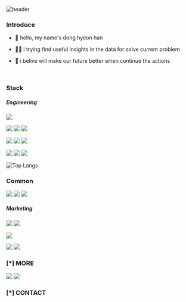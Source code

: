 ![header](https://capsule-render.vercel.app/api?type=Waving&color=01cdff&height=200&text=DH's%20Github-nl-&desc=Data%20Engineering%20|%20Growth%20Marketing%&fontColor=ffff)

### Introduce
- 👋 hello, my name's dong hyeon han

- 👨‍💻 i trying find useful insights in the data for solve current problem

- 🎯 i belive will make our future better when continue the actions

<br>

### Stack
##### Engineering
<img src="https://img.shields.io/badge/linux-333333?style=flat&logo=Linux&logoColor=FCC624">

<img src="https://img.shields.io/badge/python-333333?style=flat&logo=Python&logoColor=3776AB"> <img src="https://img.shields.io/badge/numpy-333333?style=flat&logo=Numpy&logoColor=013243"> <img src="https://img.shields.io/badge/pandas-333333?style=flat&logo=pandas&logoColor=150458"> 

<img src="https://img.shields.io/badge/html-333333?style=flat&logo=HTML5&logoColor=E34F26"> <img src="https://img.shields.io/badge/css3-333333?style=flat&logo=css&logoColor=1572B6"> <img src="https://img.shields.io/badge/js-333333?style=flat&logo=JavaScript&logoColor=F7DF1E">

<img src="https://img.shields.io/badge/git-333333?style=flat&logo=Git&logoColor=F05032"> <img src="https://img.shields.io/badge/vsc-333333?style=flat&logo=VisualStudioCode&logoColor=007ACC"> <img src="https://img.shields.io/badge/jupyter-333333?style=flat&logo=Jupyter&logoColor=F37626">



![Top Langs](https://github-readme-stats.vercel.app/api/top-langs/?username=1dh21996&theme=blue)


### Common
<img src="https://img.shields.io/badge/notion-333333?style=flat&logo=Notion&logoColor=000000"> <img src="https://img.shields.io/badge/figma-333333?style=flat&logo=Figma&logoColor=F24E1E"> <img src="https://img.shields.io/badge/obsidian-333333?style=flat&logo=Obsidian&logoColor=7C3AED">


##### Marketing
<img src="https://img.shields.io/badge/ppt-333333?style=flat&logo=MicrosoftPowerPoint&logoColor=B7472A"> <img src="https://img.shields.io/badge/excel-333333?style=flat&logo=MicrosoftExcel&logoColor=217346">

<img src="https://img.shields.io/badge/tableau-333333?style=flat&logo=Tableau&logoColor=E97627">

<img src="https://img.shields.io/badge/ps-333333?style=flat&logo=AdobePhotoshop&logoColor=31A8FF"> <img src="https://img.shields.io/badge/ai-333333?style=flat&logo=AdobeIllustrator&logoColor=FF9A00">


### [*] MORE 
<a href="google.com" target="_blank"><img src="https://img.shields.io/badge/blogger-333333?style=flat&logo=blogger&logoColor=FF5722"/></a>
<a href="google.com" target="_blank"><img src="https://img.shields.io/badge/notion-333333?style=flat&logo=Notion&logoColor=000000"/></a>

### [*] CONTACT

